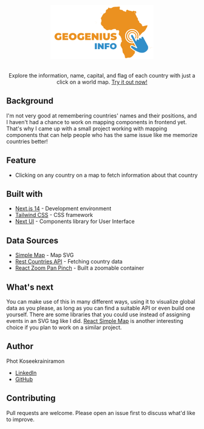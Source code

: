 # <p align="center"><a href="https://geogenius-two.vercel.app/"><img width="270" src="./public/images/logo.png"></a></p>

<p align="center">Explore the information, name, capital, and flag of each country with just a click on a world map. <a href="https://geogenius-two.vercel.app/">Try it out now!</a></p>

## Background

I'm not very good at remembering countries' names and their positions, and I haven't had a chance to work on mapping components in frontend yet. That's why I came up with a small project working with mapping components that can help people who has the same issue like me memorize countries better!

## Feature

- Clicking on any country on a map to fetch information about that country

## Built with

- [Next.js 14](https://nextjs.org/) - Development environment
- [Tailwind CSS](https://tailwindcss.com/) - CSS framework
- [Next UI](https://nextui.org/) - Components library for User Interface

## Data Sources

- [Simple Map](https://simplemaps.com/resources/svg-maps) - Map SVG
- [Rest Countries API](https://restcountries.com/) - Fetching country data
- [React Zoom Pan Pinch](https://www.npmjs.com/package/react-zoom-pan-pinch) - Built a zoomable container

## What's next

You can make use of this in many different ways, using it to visualize global data as you please, as long as you can find a suitable API or even build one yourself. There are some libraries that you could use instead of assigning events in an SVG tag like I did. [React Simple Map](https://www.react-simple-maps.io/) is another interesting choice if you plan to work on a similar project.

## Author
Phot Koseekrainiramon
- [LinkedIn](https://www.linkedin.com/in/phot-kosee/)
- [GitHub](https://github.com/photkosee)

## Contributing

Pull requests are welcome. Please open an issue first to discuss what'd like to improve.
